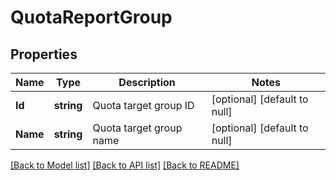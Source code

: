 # QuotaReportGroup

## Properties
Name | Type | Description | Notes
------------ | ------------- | ------------- | -------------
**Id** | **string** | Quota target group ID | [optional] [default to null]
**Name** | **string** | Quota target group name | [optional] [default to null]

[[Back to Model list]](../README.md#documentation-for-models) [[Back to API list]](../README.md#documentation-for-api-endpoints) [[Back to README]](../README.md)


